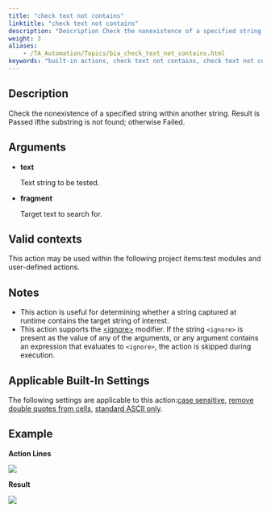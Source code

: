 ```yaml
--- 
title: "check text not contains"
linktitle: "check text not contains"
description: "Description Check the nonexistence of a specified string within another string. Result is Passed if the substring is not found ; otherwise Failed . Arguments text Text string to be tested. fragment ..."
weight: 3
aliases: 
    - /TA_Automation/Topics/bia_check_text_not_contains.html
keywords: "built-in actions, check text not contains, check text not contains (action), check if text does not contain specfied string, check if string does not contain specified words, check whether string does not contain substring, verify if string does not contain specified text, verify whether string does contain specified words"
---
```


## Description

Check the nonexistence of a specified string within another string. Result is Passed ifthe substring is not found; otherwise Failed.

## Arguments

-   **text**

    Text string to be tested.

-   **fragment**

    Target text to search for.


## Valid contexts

This action may be used within the following project items:test modules and user-defined actions.

## Notes

-   This action is useful for determining whether a string captured at runtime contains the target string of interest.
-   This action supports the [<ignore\>](/automation-guide/action-based-testing-language/the-test-language/ignoring-actions) modifier. If the string `<ignore>` is present as the value of any of the arguments, or any argument contains an expression that evaluates to `<ignore>`, the action is skipped during execution.

## Applicable Built-In Settings

The following settings are applicable to this action:[case sensitive](/automation-guide/action-based-testing-language/built-in-settings/value-settings/case-sensitive), [remove double quotes from cells](/automation-guide/action-based-testing-language/built-in-settings/value-settings/remove-double-quotes-from-cells), [standard ASCII only](/automation-guide/action-based-testing-language/built-in-settings/value-settings/standard-ascii-only).

## Example

**Action Lines**

![](/images/TA_Automation/Images/bia_check_text_not_contains_pgm.png)

**Result**

![](/images/TA_Automation/Images/bia_check_text_not_contains_res.png)




